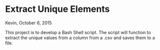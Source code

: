 # Extract Unique Elements
Kevin, October 6, 2015

This project is to develop a Bash Shell script.
The script will function to extract the unique values from a column from a .csv and saves them to a file.


